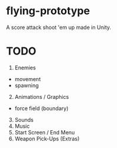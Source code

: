 # flying-prototype
A score attack shoot 'em up made in Unity.

# TODO
1. Enemies
 - movement
 - spawning
2. Animations / Graphics
 - force field (boundary)
3. Sounds
4. Music
5. Start Screen / End Menu
6. Weapon Pick-Ups (Extras)
